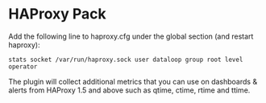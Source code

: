 # HAProxy Pack

Add the following line to haproxy.cfg under the global section (and restart haproxy):

```
stats socket /var/run/haproxy.sock user dataloop group root level operator
```

The plugin will collect additional metrics that you can use on dashboards & alerts from HAProxy 1.5 and above such as
qtime, ctime, rtime and ttime.